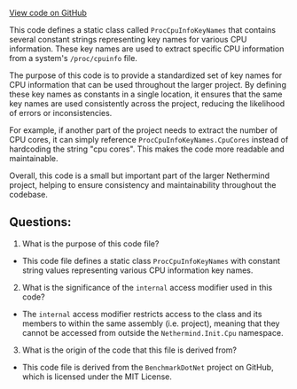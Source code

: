 [View code on GitHub](https://github.com/nethermindeth/nethermind/Nethermind.Init/Cpu/ProcCpuInfoKeyNames.cs)

This code defines a static class called `ProcCpuInfoKeyNames` that contains several constant strings representing key names for various CPU information. These key names are used to extract specific CPU information from a system's `/proc/cpuinfo` file. 

The purpose of this code is to provide a standardized set of key names for CPU information that can be used throughout the larger project. By defining these key names as constants in a single location, it ensures that the same key names are used consistently across the project, reducing the likelihood of errors or inconsistencies.

For example, if another part of the project needs to extract the number of CPU cores, it can simply reference `ProcCpuInfoKeyNames.CpuCores` instead of hardcoding the string "cpu cores". This makes the code more readable and maintainable.

Overall, this code is a small but important part of the larger Nethermind project, helping to ensure consistency and maintainability throughout the codebase.
## Questions: 
 1. What is the purpose of this code file?
- This code file defines a static class `ProcCpuInfoKeyNames` with constant string values representing various CPU information key names.

2. What is the significance of the `internal` access modifier used in this code?
- The `internal` access modifier restricts access to the class and its members to within the same assembly (i.e. project), meaning that they cannot be accessed from outside the `Nethermind.Init.Cpu` namespace.

3. What is the origin of the code that this file is derived from?
- This code file is derived from the `BenchmarkDotNet` project on GitHub, which is licensed under the MIT License.